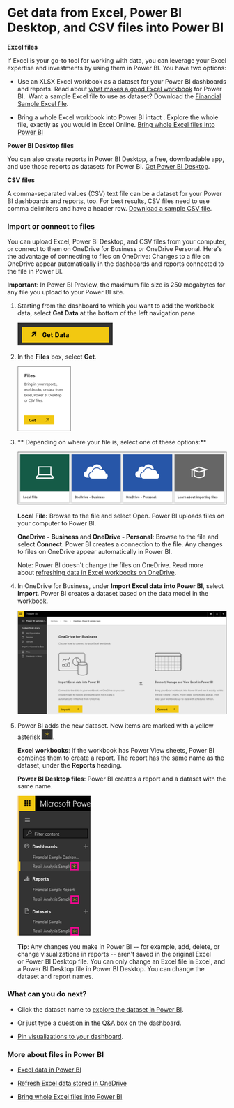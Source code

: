 ﻿<properties 
   pageTitle="Get data from Excel, Power BI Desktop, and CSV files into Power BI"
   description="Get data from Excel, Power BI Desktop, and CSV files into Power BI"
   services="powerbi" 
   documentationCenter="" 
   authors="v-anpasi" 
   manager="mblythe" 
   editor=""
   tags=""/>
 
<tags
   ms.service="powerbi"
   ms.devlang="NA"
   ms.topic="article"
   ms.tgt_pltfrm="NA"
   ms.workload="powerbi"
   ms.date="09/28/2015"
   ms.author="v-anpasi"/>
# Get data from Excel, Power BI Desktop, and CSV files into Power BI

**Excel files**

If Excel is your go-to tool for working with data, you can leverage your Excel expertise and investments by using them in Power BI. You have two options:

-   Use an XLSX Excel workbook as a dataset for your Power BI dashboards and reports. Read about [what makes a good Excel workbook](https://support.powerbi.com/knowledgebase/articles/424871) for Power BI.  Want a sample Excel file to use as dataset? Download the [Financial Sample Excel file](https://support.powerbi.com/knowledgebase/articles/497124).

-   Bring a whole Excel workbook into Power BI intact . Explore the whole file, exactly as you would in Excel Online. [Bring whole Excel files into Power BI](https://support.powerbi.com/knowledgebase/articles/640168)

**Power BI Desktop files**

You can also create reports in Power BI Desktop, a free, downloadable app, and use those reports as datasets for Power BI. [Get Power BI Desktop](https://support.powerbi.com/knowledgebase/articles/464158).


**CSV files**

A comma-separated values (CSV) text file can be a dataset for your Power BI dashboards and reports, too. For best results, CSV files need to use comma delimiters and have a header row. [Download a sample CSV file](http://go.microsoft.com/fwlink/?LinkID=619356).

### Import or connect to files 

You can upload Excel, Power BI Desktop, and CSV files from your computer, or connect to them on OneDrive for Business or OneDrive Personal. Here's the advantage of connecting to files on OneDrive: Changes to a file on OneDrive appear automatically in the dashboards and reports connected to the file in Power BI.

**Important**: In Power BI Preview, the maximum file size is 250 megabytes for any file you upload to your Power BI site.

1.  Starting from the dashboard to which you want to add the workbook data, select **Get Data** at the bottom of the left navigation pane. 

    ![](media/powerbi-service-get-data-from-files/PBI_GetData.png)


2.  In the **Files** box, select **Get**.

    ![](media/powerbi-service-get-data-from-files/PBI_GetFiles.png)

3. ** Depending on where your file is, select one of these options:**

    ![](media/powerbi-service-get-data-from-files/PBI_GetFilesLocalOneDriveEtc..png)

    **Local File:** Browse to the file and select Open. Power BI uploads files on your computer to Power BI. 

    **OneDrive - Business** and **OneDrive - Personal**: Browse to the file and select **Connect**. Power BI creates a connection to the file. Any changes to files on OneDrive appear automatically in Power BI.

    Note: Power BI doesn't change the files on OneDrive. Read more about [refreshing data in Excel workbooks on OneDrive](https://support.powerbi.com/knowledgebase/articles/471009). 

4.  In OneDrive for Business, under **Import Excel data into Power BI**, select **Import**. Power BI creates a dataset based on the data model in the workbook.

    ![](media/powerbi-service-get-data-from-files/PBI_ImportExcelDataOrWhole.png)

5.  Power BI adds the new dataset. New items are marked with a yellow asterisk ![](media/powerbi-service-get-data-from-files/PBI_YellowAsteriskSm.png).  

    **Excel workbooks**: If the workbook has Power View sheets, Power BI combines them to create a report. The report has the same name as the dataset, under the **Reports** heading.﻿ 

    **Power BI Desktop files**: Power BI creates a report and a dataset with the same name.

    ![](media/powerbi-service-get-data-from-files/PBI_NewExcelLeftNav.png)

    **Tip**: Any changes you make in Power BI -- for example, add, delete, or change visualizations in reports -- aren't saved in the original Excel or Power BI Desktop file. You can only change an Excel file in Excel, and a Power BI Desktop file in Power BI Desktop. You can change the dataset and report names.  

### What can you do next?

-   Click the dataset name to [explore the dataset in Power BI](powerbi-service-explore-a-dataset.md).

-   Or just type a [question in the Q&A box](powerbi-service-q-and-a.md) on the dashboard.

-   [Pin visualizations to your dashboard](powerbi-service-pin-a-tile-to-a-dashboard-from-a-report.md). 

### More about files in Power BI

-   [Excel data in Power BI](https://support.powerbi.com/knowledgebase/articles/424871-excel-data-in-power-bi)

-   [Refresh Excel data stored in OneDrive](https://support.powerbi.com/knowledgebase/articles/471009)

-   [Bring whole Excel files into Power BI](https://support.powerbi.com/knowledgebase/articles/640168%20)

